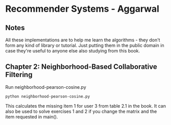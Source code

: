 # Recommender Systems - Aggarwal

## Notes

All these implementations are to help me learn the algorithms - they don't form any kind of library or tutorial.
Just putting them in the public domain in case they're useful to anyone else also studying from this book.

## Chapter 2: Neighborhood-Based Collaborative Filtering

Run neighborhood-pearson-cosine.py

```
python neighborhood-pearson-cosine.py
```

This calculates the missing item 1 for user 3 from table 2.1 in the book. It can also be used to solve exercises 1 and 2 if you change the matrix and the item requested in main().

